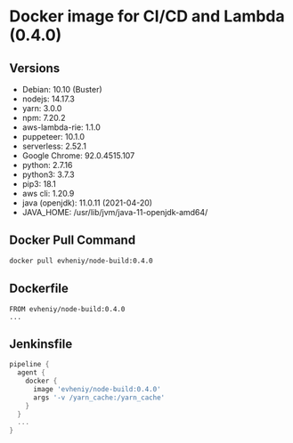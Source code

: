 # Docker image for CI/CD and Lambda (0.4.0)

## Versions

- Debian: 10.10 (Buster)
- nodejs: 14.17.3
- yarn: 3.0.0
- npm: 7.20.2
- aws-lambda-rie: 1.1.0
- puppeteer: 10.1.0
- serverless: 2.52.1
- Google Chrome: 92.0.4515.107
- python: 2.7.16
- python3: 3.7.3
- pip3: 18.1
- aws cli: 1.20.9
- java (openjdk): 11.0.11 (2021-04-20)
- JAVA_HOME: /usr/lib/jvm/java-11-openjdk-amd64/

## Docker Pull Command

```bash
docker pull evheniy/node-build:0.4.0
```

## Dockerfile

```docker
FROM evheniy/node-build:0.4.0
...
```

## Jenkinsfile

```groovy
pipeline {
  agent {
    docker {
      image 'evheniy/node-build:0.4.0'
      args '-v /yarn_cache:/yarn_cache'
    }
  }
  ...
}
```

